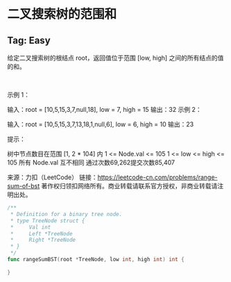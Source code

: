 # 二叉搜索树的范围和  

## Tag: Easy  

给定二叉搜索树的根结点 root，返回值位于范围 [low, high] 之间的所有结点的值的和。

 

示例 1：


输入：root = [10,5,15,3,7,null,18], low = 7, high = 15
输出：32
示例 2：


输入：root = [10,5,15,3,7,13,18,1,null,6], low = 6, high = 10
输出：23
 

提示：

树中节点数目在范围 [1, 2 * 104] 内
1 <= Node.val <= 105
1 <= low <= high <= 105
所有 Node.val 互不相同
通过次数69,262提交次数85,407

来源：力扣（LeetCode）
链接：https://leetcode-cn.com/problems/range-sum-of-bst
著作权归领扣网络所有。商业转载请联系官方授权，非商业转载请注明出处。


```go
/**
 * Definition for a binary tree node.
 * type TreeNode struct {
 *     Val int
 *     Left *TreeNode
 *     Right *TreeNode
 * }
 */
func rangeSumBST(root *TreeNode, low int, high int) int {
    
}
```


